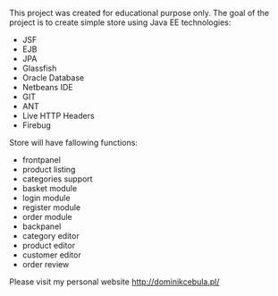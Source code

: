 This project was created for educational purpose only. The goal of the project is to create simple store using Java EE technologies:
* JSF
* EJB
* JPA
* Glassfish
* Oracle Database
* Netbeans IDE
* GIT
* ANT
* Live HTTP Headers
* Firebug 

Store will have fallowing functions:
* frontpanel
* product listing
* categories support
* basket module
* login module
* register module
* order module
* backpanel
* category editor
* product editor
* customer editor
* order review

Please visit my personal website http://dominikcebula.pl/
